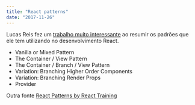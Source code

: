 ```yaml
---
title: "React patterns"
date: "2017-11-26"
---
```


Lucas Reis fez um [trabalho muito interessante](http://lucasmreis.github.io/blog/simple-react-patterns/) ao resumir os padrões que ele tem utilizando no desenvolvimento React.

- Vanilla or Mixed Pattern
- The Container / View Pattern
- The Container / Branch / View Pattern
- Variation: Branching Higher Order Components
- Variation: Branching Render Props
- Provider



Outra fonte [React Patterns by React Training](https://reacttraining.com/patterns/)





